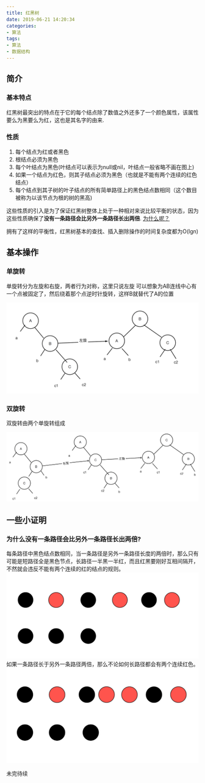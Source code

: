 ```yaml
---
title: 红黑树
date: 2019-06-21 14:20:34
categories:
- 算法
tags: 
- 算法
- 数据结构
---
```


## 简介

### 基本特点
红黑树最突出的特点在于它的每个结点除了数值之外还多了一个颜色属性，该属性要么为黑要么为红，这也是其名字的由来.

### 性质

1. 每个结点为红或者黑色
2. 根结点必须为黑色
3. 每个叶结点为黑色(叶结点可以表示为null或nil，叶结点一般省略不画在图上)
4. 如果一个结点为红色，则其子结点必须为黑色（也就是不能有两个连续的红色结点）
5. 每个结点到其子树的叶子结点的所有简单路径上的黑色结点数相同（这个数目被称为以该节点为根的树的黑高)

这些性质的引入是为了保证红黑树整体上处于一种相对来说比较平衡的状态，因为这些性质确保了**没有一条路径会比另外一条路径长出两倍**.    [为什么呢？](#no_double_length_row)

拥有了这样的平衡性，红黑树基本的查找、插入删除操作的时间复杂度都为O(lgn)

<!--more -->


## 基本操作

### 单旋转

单旋转分为左旋和右旋，两者行为对称，这里只说左旋
可以想象为AB连线中心有一个点被固定了，然后绕着那个点逆时针旋转，这样B就替代了A的位置

![左旋](single_spin.jpg)


<!--more-->

### 双旋转

双旋转由两个单旋转组成

![双旋](double_spin.jpg)


## 一些小证明

### <a name="no_double_length_row">为什么没有一条路径会比另外一条路径长出两倍?</a>

每条路径中黑色结点数相同，当一条路径是另外一条路径长度的两倍时，那么只有可能是短路径全是黑色节点，长路径一半黑一半红，而且红黑要刚好互相间隔开，不然就会违反不能有两个连续的红的结点的规则。
![double_length](double.jpg)
如果一条路径长于另外一条路径两倍，那么不论如何长路径都会有两个连续红色。
![more_than_double_length](double1.jpg)

未完待续
